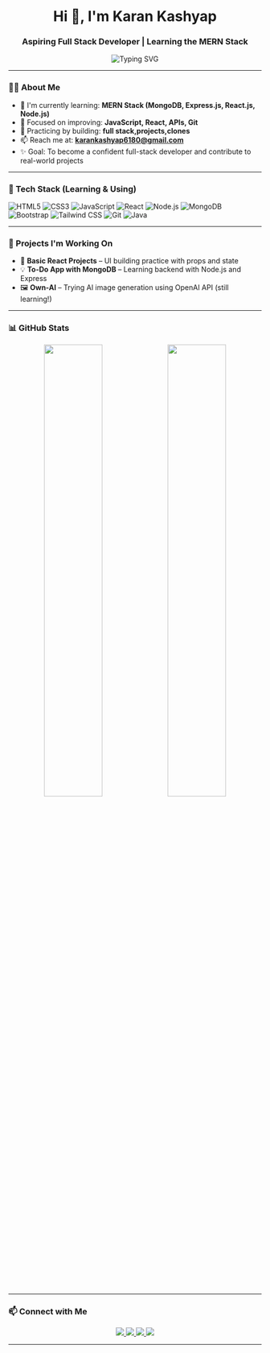 <h1 align="center">Hi 👋, I'm Karan Kashyap</h1>
<h3 align="center">Aspiring Full Stack Developer | Learning the MERN Stack</h3>

<p align="center">
  <img src="https://readme-typing-svg.demolab.com?font=Fira+Code&weight=600&pause=1000&center=true&width=435&lines=Learning+Full+Stack+Development;Practicing+MERN+Stack;Exploring+Web+Projects" alt="Typing SVG" />
</p>

---

### 👨‍💻 About Me

- 🌱 I'm currently learning: **MERN Stack (MongoDB, Express.js, React.js, Node.js)**
- 🧠 Focused on improving: **JavaScript, React, APIs, Git**
- 💼 Practicing by building: **full stack,projects,clones**
- 📫 Reach me at: **karankashyap6180@gmail.com**
- ✨ Goal: To become a confident full-stack developer and contribute to real-world projects

---

### 🔧 Tech Stack (Learning & Using)

![HTML5](https://img.shields.io/badge/-HTML5-orange?style=flat-square&logo=html5)
![CSS3](https://img.shields.io/badge/-CSS3-blue?style=flat-square&logo=css3)
![JavaScript](https://img.shields.io/badge/-JavaScript-yellow?style=flat-square&logo=javascript)
![React](https://img.shields.io/badge/-React-blue?style=flat-square&logo=react)
![Node.js](https://img.shields.io/badge/-Node.js-green?style=flat-square&logo=node.js)
![MongoDB](https://img.shields.io/badge/-MongoDB-black?style=flat-square&logo=mongodb)
![Bootstrap](https://img.shields.io/badge/-Bootstrap-purple?style=flat-square&logo=bootstrap)
![Tailwind CSS](https://img.shields.io/badge/-TailwindCSS-38B2AC?style=flat-square&logo=tailwind-css)
![Git](https://img.shields.io/badge/-Git-F05032?style=flat-square&logo=git)
![Java](https://img.shields.io/badge/-Java-red?style=flat-square&logo=java)

---

### 📂 Projects I'm Working On

- 🔨 **Basic React Projects** – UI building practice with props and state
- 💡 **To-Do App with MongoDB** – Learning backend with Node.js and Express
- 🖼️ **Own-AI** – Trying AI image generation using OpenAI API (still learning!)

---

### 📊 GitHub Stats

<p align="center">
  <img src="https://github-readme-stats.vercel.app/api?username=karankashyap2003&show_icons=true&theme=radical" width="48%" />
  <img src="https://github-readme-streak-stats.herokuapp.com/?user=karankashyap2003&theme=radical" width="48%" />
</p>

---

### 📫 Connect with Me

<p align="center">
  <a href="mailto:karankashyap6180@gmail.com">
    <img src="https://img.shields.io/badge/-Gmail-red?style=flat-square&logo=gmail" />
  </a>
  <a href="https://github.com/karankashyap2003" target="_blank">
    <img src="https://img.shields.io/badge/-GitHub-black?style=flat-square&logo=github" />
  </a>
  <a href="https://www.linkedin.com/in/karan-kashyap-393074264" target="_blank">
    <img src="https://img.shields.io/badge/-LinkedIn-blue?style=flat-square&logo=linkedin" />
  </a>
  <a href="https://www.instagram.com/.karankashyap.?igsh=c2FnMGs2dW84bjhk" target="_blank">
    <img src="https://img.shields.io/badge/-Instagram-E4405F?style=flat-square&logo=instagram&logoColor=white" />
  </a>
</p>

---





